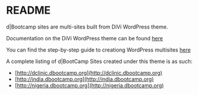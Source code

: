# README #

d|Bootcamp sites are multi-sites built from DiVi WordPress theme. 

Documentation on the DiVi WordPress theme can be found [here](http://www.elegantthemes.com/gallery/divi/)

You can find the step-by-step guide to creationg WordPress multisites [here](http://www.elegantthemes.com/blog/resources/the-complete-guide-to-creating-a-wordpress-multisite-installation?utm_source=Elegant+Themes&utm_campaign=6ddcc6a2c0-RSS_EMAIL_CAMPAIGN&utm_medium=email&utm_term=0_c886a2fc0a-6ddcc6a2c0-42758533)

A complete listing of d|BootCamp Sites created under this theme is as such:
* [http://dclinic.dbootcamp.org](http://dclinic.dbootcamp.org)
* [http://india.dbootcamp.org](http://india.dbootcamp.org) 
* [http://nigeria.dbootcamp.org](http://nigeria.dbootcamp.org)
